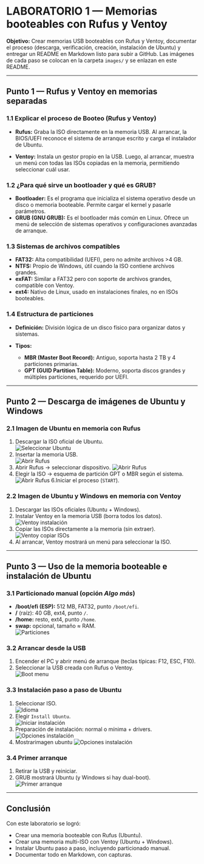 # LABORATORIO 1 — Memorias booteables con Rufus y Ventoy

**Objetivo:** Crear memorias USB booteables con Rufus y Ventoy, documentar el proceso (descarga, verificación, creación, instalación de Ubuntu) y entregar un README en Markdown listo para subir a GitHub. Las imágenes de cada paso se colocan en la carpeta `images/` y se enlazan en este README.

---

## Punto 1 — Rufus y Ventoy en memorias separadas

### 1.1 Explicar el proceso de Booteo (Rufus y Ventoy)

* **Rufus:** Graba la ISO directamente en la memoria USB. Al arrancar, la BIOS/UEFI reconoce el sistema de arranque escrito y carga el instalador de Ubuntu.  

* **Ventoy:** Instala un gestor propio en la USB. Luego, al arrancar, muestra un menú con todas las ISOs copiadas en la memoria, permitiendo seleccionar cuál usar.  

### 1.2 ¿Para qué sirve un bootloader y qué es GRUB?

* **Bootloader:** Es el programa que inicializa el sistema operativo desde un disco o memoria booteable. Permite cargar el kernel y pasarle parámetros.
* **GRUB (GNU GRUB):** Es el bootloader más común en Linux. Ofrece un menú de selección de sistemas operativos y configuraciones avanzadas de arranque.  

### 1.3 Sistemas de archivos compatibles

* **FAT32:** Alta compatibilidad (UEFI), pero no admite archivos >4 GB.  
* **NTFS:** Propio de Windows, útil cuando la ISO contiene archivos grandes.  
* **exFAT:** Similar a FAT32 pero con soporte de archivos grandes, compatible con Ventoy.  
* **ext4:** Nativo de Linux, usado en instalaciones finales, no en ISOs booteables.  

### 1.4 Estructura de particiones

* **Definición:** División lógica de un disco físico para organizar datos y sistemas.
* **Tipos:**

  * **MBR (Master Boot Record):** Antiguo, soporta hasta 2 TB y 4 particiones primarias.  
  * **GPT (GUID Partition Table):** Moderno, soporta discos grandes y múltiples particiones, requerido por UEFI.  

---

## Punto 2 — Descarga de imágenes de Ubuntu y Windows

### 2.1 Imagen de Ubuntu en memoria con Rufus

1. Descargar la ISO oficial de Ubuntu.  
   ![Seleccionar Ubuntu](Selecciona_ubuntu.JPG)
2. Insertar la memoria USB.  
   ![Abrir Rufus](Abrir_rufus.jpg)
3. Abrir Rufus → seleccionar dispositivo.
   ![Abrir Rufus](Seleccionar_ISO.JPG)
5. Elegir la ISO → esquema de partición GPT o MBR según el sistema.
   ![Abrir Rufus](Seleccion_de_rufus.JPG)
6.Iniciar el proceso (`START`).  

### 2.2 Imagen de Ubuntu y Windows en memoria con Ventoy

1. Descargar las ISOs oficiales (Ubuntu + Windows). 
3. Instalar Ventoy en la memoria USB (borra todos los datos).  
   ![Ventoy instalación](Descargar_ventoy.jpg)  
4. Copiar las ISOs directamente a la memoria (sin extraer).  
   ![Ventoy copiar ISOs](Copiar_archivos.jpg)  
5. Al arrancar, Ventoy mostrará un menú para seleccionar la ISO.  

---

## Punto 3 — Uso de la memoria booteable e instalación de Ubuntu

### 3.1 Particionado manual (opción *Algo más*)

* **/boot/efi (ESP):** 512 MB, FAT32, punto `/boot/efi`.  
* **/** (raíz): 40 GB, ext4, punto `/`.  
* **/home:** resto, ext4, punto `/home`.  
* **swap:** opcional, tamaño ≈ RAM.  
  ![Particiones](Particion_disco.jpg)  

### 3.2 Arrancar desde la USB

1. Encender el PC y abrir menú de arranque (teclas típicas: F12, ESC, F10).  
2. Seleccionar la USB creada con Rufus o Ventoy.  
   ![Boot menu](Seleccionar_usb.jpg)  

### 3.3 Instalación paso a paso de Ubuntu

1. Seleccionar ISO.  
   ![Idioma](Inicio_ventoy.jpg)  
2. Elegir `Install Ubuntu`.  
   ![Iniciar instalación](Donde_descargar_ubuntu.jpg)  
3. Preparación de instalación: normal o mínima + drivers.  
   ![Opciones instalación](Opcion_instalacion.jpg)  
4. Mostrarimagen ubuntu
   ![Opciones instalación](Instalacion_ubuntu.jpg)  

### 3.4 Primer arranque

1. Retirar la USB y reiniciar.  
2. GRUB mostrará Ubuntu (y Windows si hay dual-boot).  
   ![Primer arranque](images/12_first_boot.png)  

---

## Conclusión

Con este laboratorio se logró:

* Crear una memoria booteable con Rufus (Ubuntu).
* Crear una memoria multi-ISO con Ventoy (Ubuntu + Windows).
* Instalar Ubuntu paso a paso, incluyendo particionado manual.
* Documentar todo en Markdown, con capturas.
